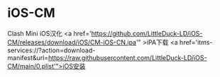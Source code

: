 # iOS-CM
Clash Mini iOS汉化
<a href='https://github.com/LittleDuck-LD/iOS-CM/releases/download/iOS/CM-iOS-CN.ipa'" >iPA下载</a>
<a href='itms-services://?action=download-manifest&amp;url=https://raw.githubusercontent.com/LittleDuck-LD/iOS-CM/main/0.plist'">iOS安装</a>
